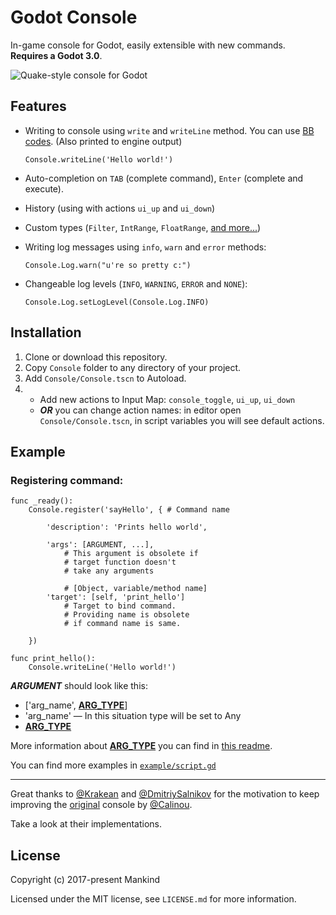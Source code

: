 

Godot Console
============

In-game console for Godot, easily extensible with new commands.
**Requires a Godot 3.0**.

![Quake-style console for Godot](https://github.com/QuentinCaffeino/godot-console/blob/master/screenshot.png)

## Features

- Writing to console using `write` and `writeLine` method. You can use [BB codes](https://godot.readthedocs.io/en/latest/learning/features/gui/bbcode_in_richtextlabel.html?highlight=richtextlabel#reference). (Also printed to engine output)

	`Console.writeLine('Hello world!')`

- Auto-completion on `TAB` (complete command), `Enter` (complete and execute).
- History (using with actions `ui_up` and `ui_down`)
- Custom types (`Filter`, `IntRange`, `FloatRange`, [and more...](https://github.com/QuentinCaffeino/godot-console/blob/master/Console/Commands/Types/README.md#adding-your-own-types))
- Writing log messages using `info`, `warn` and `error` methods:

	`Console.Log.warn("u're so pretty c:")`
- Changeable log levels (`INFO`, `WARNING`, `ERROR` and `NONE`):

	`Console.Log.setLogLevel(Console.Log.INFO)`

## Installation

1. Clone or download this repository.
2. Copy `Console` folder to any directory of your project.
3. Add `Console/Console.tscn` to Autoload.
4. 
	- Add new actions to Input Map: `console_toggle`, `ui_up`, `ui_down`
	- ***OR*** you can change action names: in editor open `Console/Console.tscn`, in script variables you will see default actions.

## Example

### Registering command:

```gdscript
func _ready():
	Console.register('sayHello', { # Command name

		'description': 'Prints hello world',

		'args': [ARGUMENT, ...],
			# This argument is obsolete if
			# target function doesn't
			# take any arguments

			# [Object, variable/method name]
		'target': [self, 'print_hello']
			# Target to bind command.
			# Providing name is obsolete
			# if command name is same.

	})

func print_hello():
	Console.writeLine('Hello world!')
```

***ARGUMENT*** should look like this:
- ['arg_name', [**ARG_TYPE**](https://github.com/QuentinCaffeino/godot-console/blob/master/Console/Commands/Types/README.md)]
- 'arg_name' — In this situation type will be set to Any
- [**ARG_TYPE**](https://github.com/QuentinCaffeino/godot-console/blob/master/Console/Commands/Types/README.md)

More information about [**ARG_TYPE**](https://github.com/QuentinCaffeino/godot-console/blob/master/Console/Commands/Types/README.md) you can find in [this readme](https://github.com/QuentinCaffeino/godot-console/blob/master/Console/Commands/Types/README.md).

You can find more examples in [`example/script.gd`](https://github.com/QuentinCaffeino/godot-console/blob/master/example/script.gd)

----------

Great thanks to [@Krakean](https://github.com/Krakean/godot-console) and [@DmitriySalnikov](https://github.com/DmitriySalnikov/godot-console) for the motivation to keep improving the [original](https://github.com/Calinou/godot-console) console by [@Calinou](https://github.com/Calinou).

Take a look at their implementations.

## License

Copyright (c) 2017-present Mankind

Licensed under the MIT license, see `LICENSE.md` for more information.

